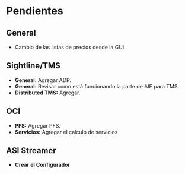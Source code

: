 # Pendientes

## General
- Cambio de las listas de precios desde la GUI.

## Sightline/TMS
- **General:** Agregar ADP.
- **General:** Revisar como está funcionando la parte de AIF para TMS.
- **Distributed TMS:** Agregar.

## OCI
- **PFS:** Agregar PFS.
- **Servicios:** Agregar el calculo de servicios

## ASI Streamer
- **Crear el Configurador**
